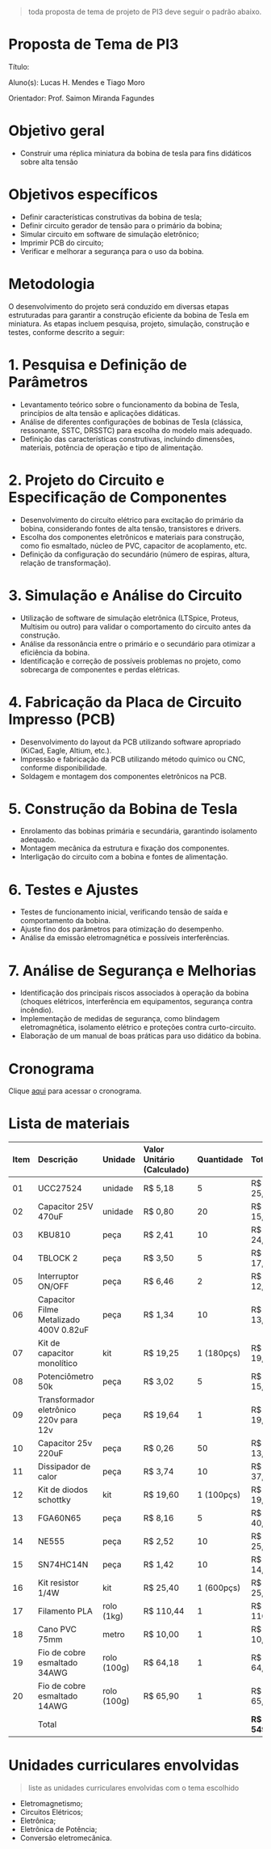 > toda proposta de tema de projeto de PI3 deve seguir o padrão abaixo.

# Proposta de Tema de PI3
Título:

Aluno(s): Lucas H. Mendes e Tiago Moro

Orientador: Prof. Saimon Miranda Fagundes

# Objetivo geral
 - Construir uma réplica miniatura da bobina de tesla para fins didáticos sobre alta tensão

# Objetivos específicos
 - Definir características construtivas da bobina de tesla; 
 - Definir circuito gerador de tensão para o primário da bobina; 
 - Simular circuito em software de simulação eletrônico; 
 - Imprimir PCB do circuito; 
 - Verificar e melhorar a segurança para o uso da bobina.

# Metodologia

O desenvolvimento do projeto será conduzido em diversas etapas estruturadas para garantir a 
construção eficiente da bobina de Tesla em miniatura. As etapas incluem pesquisa, projeto, 
simulação, construção e testes, conforme descrito a seguir:

# 1. Pesquisa e Definição de Parâmetros
  - Levantamento teórico sobre o funcionamento da bobina de Tesla, princípios de alta tensão e 
aplicações didáticas.
  - Análise de diferentes configurações de bobinas de Tesla (clássica, ressonante, SSTC, 
DRSSTC) para escolha do modelo mais adequado.
  - Definição das características construtivas, incluindo dimensões, materiais, potência de 
operação e tipo de alimentação.
# 2. Projeto do Circuito e Especificação de Componentes
 - Desenvolvimento do circuito elétrico para excitação do primário da bobina, considerando 
fontes de alta tensão, transistores e drivers.
 - Escolha dos componentes eletrônicos e materiais para construção, como fio esmaltado, 
núcleo de PVC, capacitor de acoplamento, etc.
 - Definição da configuração do secundário (número de espiras, altura, relação de 
transformação).
# 3.  Simulação e Análise do Circuito
  - Utilização de software de simulação eletrônica (LTSpice, Proteus, Multisim ou outro) para 
validar o comportamento do circuito antes da construção.
  - Análise da ressonância entre o primário e o secundário para otimizar a eficiência da bobina.
  - Identificação e correção de possíveis problemas no projeto, como sobrecarga de 
componentes e perdas elétricas.
# 4. Fabricação da Placa de Circuito Impresso (PCB)
  - Desenvolvimento do layout da PCB utilizando software apropriado (KiCad, Eagle, Altium, 
etc.).
  - Impressão e fabricação da PCB utilizando método químico ou CNC, conforme 
disponibilidade.
  - Soldagem e montagem dos componentes eletrônicos na PCB.
# 5. Construção da Bobina de Tesla
  - Enrolamento das bobinas primária e secundária, garantindo isolamento adequado.
  - Montagem mecânica da estrutura e fixação dos componentes.
  - Interligação do circuito com a bobina e fontes de alimentação.
# 6. Testes e Ajustes
  -  Testes de funcionamento inicial, verificando tensão de saída e comportamento da bobina.
  -  Ajuste fino dos parâmetros para otimização do desempenho.
  -  Análise da emissão eletromagnética e possíveis interferências.
# 7.  Análise de Segurança e Melhorias
  - Identificação dos principais riscos associados à operação da bobina (choques elétricos, 
interferência em equipamentos, segurança contra incêndio).
  - Implementação de medidas de segurança, como blindagem eletromagnética, isolamento 
elétrico e proteções contra curto-circuito.
  - Elaboração de um manual de boas práticas para uso didático da bobina.

# Cronograma
Clique [aqui](https://github.com/orgs/ifsc-itj/projects/8/views/1) para acessar o cronograma.

# Lista de materiais

| Item | Descrição | Unidade | Valor Unitário (Calculado) | Quantidade | Total |
| :--- | :------------------------------------- | :---------- | :------------------------- | :---------- | :---------- |
| 01   | UCC27524                               | unidade     | R$ 5,18                    | 5           | R$ 25,91    |
| 02   | Capacitor 25V 470uF                    | unidade     | R$ 0,80                    | 20          | R$ 15,98    |
| 03   | KBU810                                 | peça        | R$ 2,41                    | 10          | R$ 24,10    |
| 04   | TBLOCK 2                               | peça        | R$ 3,50                    | 5           | R$ 17,48    |
| 05   | Interruptor ON/OFF                     | peça        | R$ 6,46                    | 2           | R$ 12,91    |
| 06   | Capacitor Filme Metalizado 400V 0.82uF | peça        | R$ 1,34                    | 10          | R$ 13,36    |
| 07   | Kit de capacitor monolítico            | kit         | R$ 19,25                   | 1 (180pçs)  | R$ 19,25    |
| 08   | Potenciômetro 50k                      | peça        | R$ 3,02                    | 5           | R$ 15,09    |
| 09   | Transformador eletrônico 220v para 12v | peça        | R$ 19,64                   | 1           | R$ 19,64    |
| 10   | Capacitor 25v 220uF                    | peça        | R$ 0,26                    | 50          | R$ 13,11    |
| 11   | Dissipador de calor                    | peça        | R$ 3,74                    | 10          | R$ 37,40    |
| 12   | Kit de diodos schottky                 | kit         | R$ 19,60                   | 1 (100pçs)  | R$ 19,60    |
| 13   | FGA60N65                               | peça        | R$ 8,16                    | 5           | R$ 40,82    |
| 14   | NE555                                  | peça        | R$ 2,52                    | 10          | R$ 25,22    |
| 15   | SN74HC14N                              | peça        | R$ 1,42                    | 10          | R$ 14,20    |
| 16   | Kit resistor 1/4W                      | kit         | R$ 25,40                   | 1 (600pçs)  | R$ 25,40    |
| 17   | Filamento PLA                          | rolo (1kg)  | R$ 110,44                  | 1           | R$ 110,44   |
| 18   | Cano PVC 75mm                          | metro       | R$ 10,00                   | 1           | R$ 10,00    |
| 19   | Fio de cobre esmaltado 34AWG           | rolo (100g) | R$ 64,18                   | 1           | R$ 64,18    |
| 20   | Fio de cobre esmaltado 14AWG           | rolo (100g) | R$ 65,90                   | 1           | R$ 65,90    |
|      | Total                                  |             |                            |             | **R$ 549,99** |

# Unidades curriculares envolvidas
> liste as unidades curriculares envolvidas com o tema escolhido
- Eletromagnetismo;
- Circuitos Elétricos;
- Eletrônica;
- Eletrônica de Potência;
- Conversão eletromecânica.
